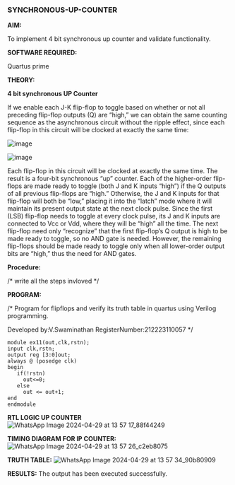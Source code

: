 ### SYNCHRONOUS-UP-COUNTER

**AIM:**

To implement 4 bit synchronous up counter and validate functionality.

**SOFTWARE REQUIRED:**

Quartus prime

**THEORY:**

**4 bit synchronous UP Counter**

If we enable each J-K flip-flop to toggle based on whether or not all preceding flip-flop outputs (Q) are “high,” we can obtain the same counting sequence as the asynchronous circuit without the ripple effect, since each flip-flop in this circuit will be clocked at exactly the same time:

![image](https://github.com/naavaneetha/SYNCHRONOUS-UP-COUNTER/assets/154305477/d5db3fa0-e413-404c-b80e-b2f39d82e7e8)


![image](https://github.com/naavaneetha/SYNCHRONOUS-UP-COUNTER/assets/154305477/52cb61eb-d04b-442d-810c-31185a68410b)

Each flip-flop in this circuit will be clocked at exactly the same time.
The result is a four-bit synchronous “up” counter. Each of the higher-order flip-flops are made ready to toggle (both J and K inputs “high”) if the Q outputs of all previous flip-flops are “high.”
Otherwise, the J and K inputs for that flip-flop will both be “low,” placing it into the “latch” mode where it will maintain its present output state at the next clock pulse.
Since the first (LSB) flip-flop needs to toggle at every clock pulse, its J and K inputs are connected to Vcc or Vdd, where they will be “high” all the time.
The next flip-flop need only “recognize” that the first flip-flop’s Q output is high to be made ready to toggle, so no AND gate is needed.
However, the remaining flip-flops should be made ready to toggle only when all lower-order output bits are “high,” thus the need for AND gates.

**Procedure:**

/* write all the steps invloved */

**PROGRAM:**

/* Program for flipflops and verify its truth table in quartus using Verilog programming. 

Developed by:V.Swaminathan 
RegisterNumber:212223110057
*/
```
module ex11(out,clk,rstn);
input clk,rstn;
output reg [3:0]out;
always @ (posedge clk)
begin
   if(!rstn)
     out<=0;
   else 
     out <= out+1;
end
endmodule
```

**RTL LOGIC UP COUNTER**
![WhatsApp Image 2024-04-29 at 13 57 17_88f44249](https://github.com/ajinajoshpin/SYNCHRONOUS-UP-COUNTER/assets/148514578/12921b8d-5b1e-49d9-a935-79aa8e4a9370)


**TIMING DIAGRAM FOR IP COUNTER:**
![WhatsApp Image 2024-04-29 at 13 57 26_c2eb8075](https://github.com/ajinajoshpin/SYNCHRONOUS-UP-COUNTER/assets/148514578/fd153ab0-9c05-4990-b727-324f427f3578)


**TRUTH TABLE:**
![WhatsApp Image 2024-04-29 at 13 57 34_90b80909](https://github.com/ajinajoshpin/SYNCHRONOUS-UP-COUNTER/assets/148514578/7d42d05b-9322-47cd-b944-f9d92ef03444)


**RESULTS:**
The output has been executed successfully.
